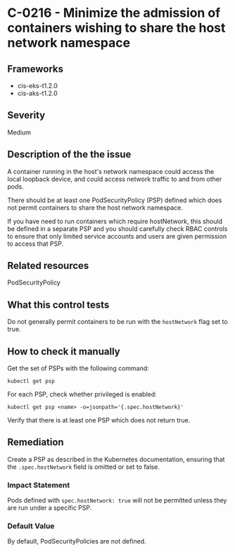 # C-0216 - Minimize the admission of containers wishing to share the host network namespace

## Frameworks
* cis-eks-t1.2.0
* cis-aks-t1.2.0
 
## Severity
Medium

## Description of the the issue
A container running in the host's network namespace could access the local loopback device, and could access network traffic to and from other pods.

 There should be at least one PodSecurityPolicy (PSP) defined which does not permit containers to share the host network namespace.

 If you have need to run containers which require hostNetwork, this should be defined in a separate PSP and you should carefully check RBAC controls to ensure that only limited service accounts and users are given permission to access that PSP.
 
## Related resources
PodSecurityPolicy
 
## What this control tests 
Do not generally permit containers to be run with the `hostNetwork` flag set to true.
 
## How to check it manually 
Get the set of PSPs with the following command:

 
```
kubectl get psp

```
 For each PSP, check whether privileged is enabled:

 
```
kubectl get psp <name> -o=jsonpath='{.spec.hostNetwork}'

```
 Verify that there is at least one PSP which does not return true.
 
## Remediation
Create a PSP as described in the Kubernetes documentation, ensuring that the `.spec.hostNetwork` field is omitted or set to false.
 
### Impact Statement
Pods defined with `spec.hostNetwork: true` will not be permitted unless they are run under a specific PSP.
 
### Default Value
By default, PodSecurityPolicies are not defined.
 
